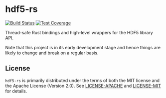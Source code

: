 # hdf5-rs

[![Build Status](https://img.shieds.io/travis/aldanor/hdf5-rs)](https://travis-ci.org/aldanor/hdf5-rs)
[![Test Coverage](https://img.shields.io/coveralls/aldanor/hdf5-rs.svg)](https://coveralls.io/r/aldanor/hdf5-rs)

Thread-safe Rust bindings and high-level wrappers for the HDF5 library API.

Note that this project is in its early development stage and hence things are likely to change
and break on a regular basis.

## License

`hdf5-rs` is primarily distributed under the terms of both the MIT license and the
Apache License (Version 2.0). See [LICENSE-APACHE](LICENSE-APACHE) and
[LICENSE-MIT](LICENSE-MIT) for details.
